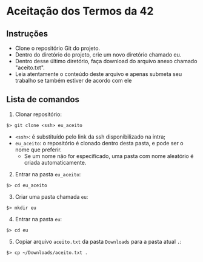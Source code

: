 # Aceitação dos Termos da 42

## Instruções

- Clone o repositório Git do projeto.
- Dentro do diretório do projeto, crie um novo diretório chamado eu.
- Dentro desse último diretório, faça download do arquivo anexo chamado "aceito.txt".
- Leia atentamente o conteúdo deste arquivo e apenas submeta seu trabalho se também estiver de acordo com ele 

## Lista de comandos

1. Clonar repositório:

```shell
$> git clone <ssh> eu_aceito
```
- `<ssh>`: é substituído pelo link da ssh disponibilizado na intra;
- `eu_aceito`: o repositório é clonado dentro desta pasta, e pode ser o nome que preferir.
	- Se um nome não for especificado, uma pasta com nome aleatório é criada automaticamente.

2. Entrar na pasta `eu_aceito`:

```shell
$> cd eu_aceito
```

3. Criar uma pasta chamada `eu`:

```shell
$> mkdir eu
```

4. Entrar na pasta `eu`:

```shell
$> cd eu
```

5. Copiar arquivo `aceito.txt` da pasta `Downloads` para a pasta atual `.`:

```shell
$> cp ~/Downloads/aceito.txt .
```